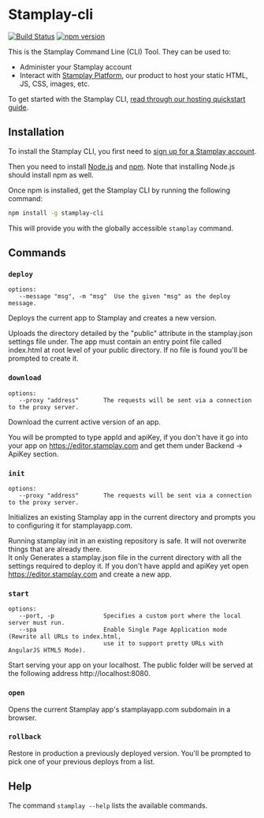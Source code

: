 # Stamplay-cli

[![Build Status](https://travis-ci.org/Stamplay/stamplay-cli.svg)](https://travis-ci.org/Stamplay/stamplay-cli)
[![npm version](https://badge.fury.io/js/stamplay-cli.svg)](http://badge.fury.io/js/stamplay-cli)

This is the Stamplay Command Line (CLI) Tool. They can be used to:

* Administer your Stamplay account
* Interact with [Stamplay Platform](https://editor.stamplay.com), our product to host your
static HTML, JS, CSS, images, etc.

To get started with the Stamplay CLI, [read through our hosting quickstart guide](https://stamplay.com/docs/hosting/command-line).

## Installation

To install the  Stamplay CLI, you first need to [sign up for a Stamplay account](https://editor.stamplay.com/login?action=register&utm_source=stamplay-cli&utm_content=readme&utm_medium=github).

Then you need to install [Node.js](http://nodejs.org/) and [npm](https://npmjs.org/). Note that
installing Node.js should install npm as well.

Once npm is installed, get the Stamplay CLI by running the following command:

```bash
npm install -g stamplay-cli
```

This will provide you with the globally accessible `stamplay` command.


## Commands

### `deploy`
```
options:
   --message "msg", -m "msg"  Use the given "msg" as the deploy message.
```  
Deploys the current app to Stamplay and creates a new version.

Uploads the directory detailed by the "public" attribute in the stamplay.json settings file under. The app must contain an entry point file called index.html at root level of your public directory. If no file is found you'll be prompted to create it.

### `download`
```
options:
   --proxy "address"       The requests will be sent via a connection to the proxy server.
```  

Download the current active version of an app.

You will be prompted to type appId and apiKey, if you don't have it go into your app on https://editor.stamplay.com and get them under Backend -> ApiKey section.

### `init`
```
options:
   --proxy "address"       The requests will be sent via a connection to the proxy server.
```  
Initializes an existing Stamplay app in the current directory and prompts you to configuring it for stamplayapp.com. 

Running stamplay init in an existing repository is safe. It will not overwrite things that are already there.  
It only Generates a stamplay.json file in the current directory with all the settings required to deploy it. If you don't have appId and apiKey yet open https://editor.stamplay.com and create a new app.

### `start`
```
options:
   --port, -p		       Specifies a custom port where the local server must run.
   --spa                   Enable Single Page Application mode (Rewrite all URLs to index.html,
                           use it to support pretty URLs with AngularJS HTML5 Mode).
```  
Start serving your app on your localhost. The public folder will be served at the following address http://localhost:8080.

### `open`
Opens the current Stamplay app's stamplayapp.com subdomain in a browser.

### `rollback`
Restore in production a previously deployed version. You'll be prompted to pick one of your previous deploys from a list.


## Help

The command `stamplay --help` lists the available commands.
